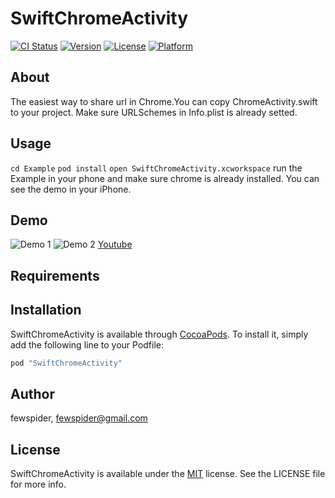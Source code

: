 # SwiftChromeActivity

[![CI Status](http://img.shields.io/travis/fewspider/SwiftChromeActivity.svg?style=flat)](https://travis-ci.org/fewspider/SwiftChromeActivity)
[![Version](https://img.shields.io/cocoapods/v/SwiftChromeActivity.svg?style=flat)](http://cocoapods.org/pods/SwiftChromeActivity)
[![License](https://img.shields.io/cocoapods/l/SwiftChromeActivity.svg?style=flat)](http://cocoapods.org/pods/SwiftChromeActivity)
[![Platform](https://img.shields.io/cocoapods/p/SwiftChromeActivity.svg?style=flat)](http://cocoapods.org/pods/SwiftChromeActivity)

## About
The easiest way to share url in Chrome.You can copy ChromeActivity.swift to your project.
Make sure URLSchemes in Info.plist is already setted.

## Usage
`cd Example`
`pod install`
`open SwiftChromeActivity.xcworkspace`
run the Example in your phone and make sure chrome is already installed.
You can see the demo in your iPhone.

## Demo
![Demo 1](https://farm1.staticflickr.com/726/20346033874_517f21f4dd_z.jpg)
![Demo 2](https://farm1.staticflickr.com/769/20942373976_ff6c4f32eb_z.jpg)
[Youtube](https://www.youtube.com/watch?v=4AqAS3lOwMU)

## Requirements

## Installation

SwiftChromeActivity is available through [CocoaPods](http://cocoapods.org). To install
it, simply add the following line to your Podfile:

```ruby
pod "SwiftChromeActivity"
```

## Author

fewspider, fewspider@gmail.com

## License

SwiftChromeActivity is available under the [MIT](http://opensource.org/licenses/MIT) license. See the LICENSE file for more info.
